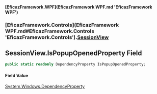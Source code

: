#### [EficazFramework.WPF](EficazFramework WPF.md 'EficazFramework WPF')
### [EficazFramework.Controls](EficazFramework WPF.md#EficazFramework.Controls 'EficazFramework.Controls').[SessionView](EficazFramework.Controls/SessionView.md 'EficazFramework.Controls.SessionView')

## SessionView.IsPopupOpenedProperty Field

```csharp
public static readonly DependencyProperty IsPopupOpenedProperty;
```

#### Field Value
[System.Windows.DependencyProperty](https://docs.microsoft.com/en-us/dotnet/api/System.Windows.DependencyProperty 'System.Windows.DependencyProperty')